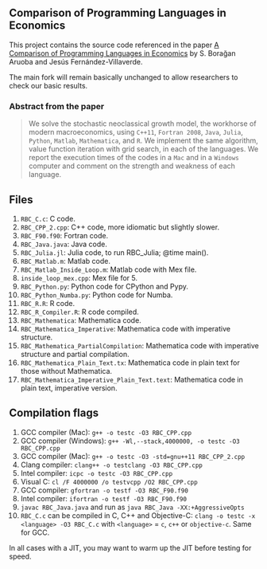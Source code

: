 ﻿## Comparison of Programming Languages in Economics

This project contains the source code referenced in the paper [A Comparison of
Programming Languages in Economics][1] by S. Borağan Aruoba and Jesús
Fernández-Villaverde.

The main fork will remain basically unchanged to allow researchers to check our
basic results.

### Abstract from the paper

> We solve the stochastic neoclassical growth model, the workhorse of modern
> macroeconomics, using `C++11`, `Fortran 2008`, `Java`, `Julia`, `Python`,
> `Matlab`, `Mathematica`, and `R`. We implement the same algorithm, value
> function iteration with grid search, in each of the languages. We report the
> execution times of the codes in a `Mac` and in a `Windows` computer and
> comment on the strength and weakness of each language.

## Files

1. `RBC_C.c`: C code. 
2. `RBC_CPP_2.cpp`: C++ code, more idiomatic but slightly slower.
3. `RBC_F90.f90`: Fortran code.
4. `RBC_Java.java`: Java code.
5. `RBC_Julia.jl`: Julia code, to run RBC_Julia; @time main().
6. `RBC_Matlab.m`: Matlab code.
7. `RBC_Matlab_Inside_Loop.m`: Matlab code with Mex file.
8. `inside_loop_mex.cpp`: Mex file for 5.
9. `RBC_Python.py`: Python code for CPython and Pypy.
10. `RBC_Python_Numba.py`: Python code for Numba.
11. `RBC_R.R`: R code.
12. `RBC_R_Compiler.R`: R code compiled.
13. `RBC_Mathematica`: Mathematica code.
14. `RBC_Mathematica_Imperative`: Mathematica code with imperative structure.
15. `RBC_Mathematica_PartialCompilation`: Mathematica code with imperative
    structure and partial compilation.
16. `RBC_Mathematica_Plain_Text.tx`: Mathematica code in plain text for those
    without Mathematica.
17. `RBC_Mathematica_Imperative_Plain_Text.text`: Mathematica code in plain
    text, imperative version.

## Compilation flags

1. GCC compiler (Mac): `g++ -o testc -O3 RBC_CPP.cpp`
2. GCC compiler (Windows): `g++ -Wl,--stack,4000000, -o testc -O3 RBC_CPP.cpp`
3. GCC compiler (Mac): `g++ -o testc -O3 -std=gnu++11 RBC_CPP_2.cpp`
4. Clang compiler: `clang++ -o testclang -O3 RBC_CPP.cpp`
5. Intel compiler: `icpc -o testc -O3 RBC_CPP.cpp`
6. Visual C: `cl /F 4000000 /o testvcpp /O2 RBC_CPP.cpp`
7. GCC compiler: `gfortran -o testf -O3 RBC_F90.f90`
8. Intel compiler: `ifortran -o testf -O3 RBC_F90.f90`
9. `javac RBC_Java.java` and run as `java RBC_Java -XX:+AggressiveOpts`
10. `RBC_C.c` can be compiled in C, C++ and Objective-C: `clang -o testc -x <language> -O3 RBC_C.c` with `<language>` = `c`, `c++` or `objective-c`. Same for GCC.

In all cases with a JIT, you may want to warm up the JIT before testing for
speed.

[1]: http://economics.sas.upenn.edu/~jesusfv/comparison_languages.pdf
